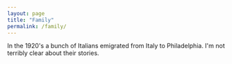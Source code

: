 ```yaml
---
layout: page
title: "Family"
permalink: /family/
---
```


In the 1920's a bunch of Italians emigrated from Italy to Philadelphia. I'm not terribly clear about their stories.